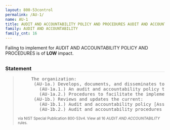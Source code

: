```yaml
---
layout: 800-53control
permalink: /AU-1/
name: AU-1
title: AUDIT AND ACCOUNTABILITY POLICY AND PROCEDURES AUDIT AND ACCOUNTABILITY
family: AUDIT AND ACCOUNTABILITY
family_cnt: 16
---
```

<p class="text-info">Failing to implement for AUDIT AND ACCOUNTABILITY POLICY AND PROCEDURES is of <b>LOW</b> impact.</p>

<h3 style="border-bottom:1px solid #ddd;margin:30px 0 8px 0;">Statement</h3>
<blockquote>
<pre>     The organization: 
      (AU-1a.) Develops, documents, and disseminates to [Assignment: organization-defined personnel or roles]: 
        (AU-1a.1.) An audit and accountability policy that addresses purpose, scope, roles, responsibilities, management commitment, coordination among organizational entities, and compliance; and 
        (AU-1a.2.) Procedures to facilitate the implementation of the audit and accountability policy and associated audit and accountability controls; and 
      (AU-1b.) Reviews and updates the current: 
        (AU-1b.1.) Audit and accountability policy [Assignment: organization-defined frequency]; and 
        (AU-1b.2.) Audit and accountability procedures [Assignment: organization-defined frequency]. 
</pre>
<p><small>via NIST Special Publication 800-53v4. View all 16 <i>AUDIT AND ACCOUNTABILITY</i> rules. <a href="/cce/ssg/group/$Group_id"><span class="glyphicon glyphicon-link"></span></a> </small></p>
</blockquote>

